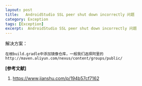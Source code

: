 ```yaml
---
layout: post
title:   AndroidStudio SSL peer shut down incorrectly 问题 
category: Exception
tags: [Exception]
excerpt:  AndroidStudio SSL peer shut down incorrectly 问题
---
```


解决方案：

	在根build.gradle中添加镜像仓库，一般我们选择阿里的 http://maven.aliyun.com/nexus/content/groups/public/


**[参考文献]**

1. <https://www.jianshu.com/p/194b57cf7162>







